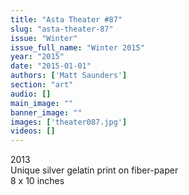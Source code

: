 ```yaml
---
title: "Asta Theater #87"
slug: "asta-theater-87"
issue: "Winter"
issue_full_name: "Winter 2015"
year: "2015"
date: "2015-01-01"
authors: ['Matt Saunders']
section: "art"
audio: []
main_image: ""
banner_image: ""
images: ['theater087.jpg']
videos: []
---
```

2013  
Unique silver gelatin print on fiber-paper  
8 x 10 inches

